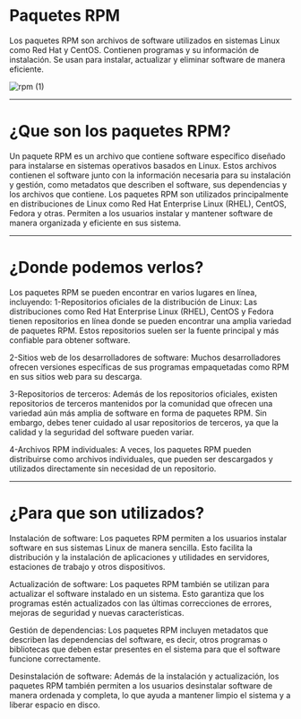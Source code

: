 # Paquetes RPM

Los paquetes RPM son archivos de software utilizados en sistemas Linux como Red Hat y CentOS. Contienen programas y su información de instalación. Se usan para instalar, actualizar y eliminar software de manera eficiente.


![rpm (1)](https://github.com/ArturoKronos/PaquetesRPM/assets/145538520/93f38df6-34f9-4c61-afbb-ab55e31d2e96)


***
# ¿Que son los paquetes RPM?

Un paquete RPM es un archivo que contiene software específico diseñado para instalarse en sistemas operativos basados en Linux. Estos archivos contienen el software junto con la información necesaria para su instalación y gestión, como metadatos que describen el software, sus dependencias y los archivos que contiene. Los paquetes RPM son utilizados principalmente en distribuciones de Linux como Red Hat Enterprise Linux (RHEL), CentOS, Fedora y otras. Permiten a los usuarios instalar y mantener software de manera organizada y eficiente en sus sistema.


***
# ¿Donde podemos verlos?

Los paquetes RPM se pueden encontrar en varios lugares en línea, incluyendo:
1-Repositorios oficiales de la distribución de Linux: Las distribuciones como Red Hat Enterprise Linux (RHEL), CentOS y Fedora tienen repositorios en línea donde se pueden encontrar una amplia variedad de paquetes RPM. Estos repositorios suelen ser la fuente principal y más confiable para obtener software.

2-Sitios web de los desarrolladores de software: Muchos desarrolladores ofrecen versiones específicas de sus programas empaquetadas como RPM en sus sitios web para su descarga.

3-Repositorios de terceros: Además de los repositorios oficiales, existen repositorios de terceros mantenidos por la comunidad que ofrecen una variedad aún más amplia de software en forma de paquetes RPM. Sin embargo, debes tener cuidado al usar repositorios de terceros, ya que la calidad y la seguridad del software pueden variar.

4-Archivos RPM individuales: A veces, los paquetes RPM pueden distribuirse como archivos individuales, que pueden ser descargados y utilizados directamente sin necesidad de un repositorio.

***
# ¿Para que son utilizados?

Instalación de software: Los paquetes RPM permiten a los usuarios instalar software en sus sistemas Linux de manera sencilla. Esto facilita la distribución y la instalación de aplicaciones y utilidades en servidores, estaciones de trabajo y otros dispositivos.

Actualización de software: Los paquetes RPM también se utilizan para actualizar el software instalado en un sistema. Esto garantiza que los programas estén actualizados con las últimas correcciones de errores, mejoras de seguridad y nuevas características.

Gestión de dependencias: Los paquetes RPM incluyen metadatos que describen las dependencias del software, es decir, otros programas o bibliotecas que deben estar presentes en el sistema para que el software funcione correctamente. 

Desinstalación de software: Además de la instalación y actualización, los paquetes RPM también permiten a los usuarios desinstalar software de manera ordenada y completa, lo que ayuda a mantener limpio el sistema y a liberar espacio en disco.
